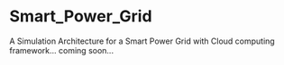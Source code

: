 # Smart_Power_Grid
A Simulation Architecture for a Smart Power Grid with Cloud computing framework... coming soon...
